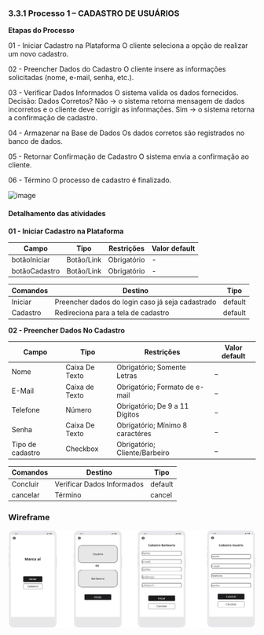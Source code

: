 ### 3.3.1 Processo 1 – CADASTRO DE USUÁRIOS

**Etapas do Processo**

01 - Iniciar Cadastro na Plataforma
O cliente seleciona a opção de realizar um novo cadastro.

02 - Preencher Dados do Cadastro
O cliente insere as informações solicitadas (nome, e-mail, senha, etc.).

03 - Verificar Dados Informados
O sistema valida os dados fornecidos.
Decisão: Dados Corretos?
Não → o sistema retorna mensagem de dados incorretos e o cliente deve corrigir as informações.
Sim → o sistema retorna a confirmação de cadastro.

04 - Armazenar na Base de Dados
Os dados corretos são registrados no banco de dados.

05 - Retornar Confirmação de Cadastro
O sistema envia a confirmação ao cliente.

06 - Término
O processo de cadastro é finalizado.

<img width="1453" height="620" alt="image" src="https://github.com/user-attachments/assets/851ee06c-3dba-4bb2-b955-231f4c291426" />





#### Detalhamento das atividades
**01 - Iniciar Cadastro na Plataforma**

| **Campo**       | **Tipo**         | **Restrições** | **Valor default** |
| ---             | ---              | ---            | ---               |
| botãoIniciar | Botão/Link  |   Obrigatório             |        -           |
| botãoCadastro | Botão/Link  |   Obrigatório             |        -           |

| **Comandos**         |  **Destino**                   | **Tipo** |
| ---                  | ---                            | ---               |
| Iniciar | Preencher dados do login caso já seja cadastrado  | default |
| Cadastro      |             Redireciona para a tela de cadastro                   |        default          |


**02 - Preencher Dados No Cadastro**


| **Campo**       | **Tipo**         | **Restrições** | **Valor default** |
| ---             | ---              | ---               | ---            |
| Nome            | Caixa De Texto   | Obrigatório; Somente Letras        |      _    |
| E-Mail | Caixa de Texto  |  Obrigatório; Formato de e-mail              |         _          |
| Telefone            | Número              | Obrigatório; De 9 a 11 Dígitos            |      _       |
| Senha             | Caixa De Texto             | Obrigatório; Mínimo 8 caractéres            |      _       |
| Tipo de cadastro       | Checkbox             | Obrigatório; Cliente/Barbeiro            |      _       |


| **Comandos**         |  **Destino**                   | **Tipo** |
| ---                  | ---                            | ---               |
| Concluir               | Verificar Dados Informados             | default           |
| cancelar            | Término  | cancel               |

### Wireframe

![Wireframe](../images/wireframe/Wireframe-01.jpg)

